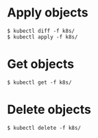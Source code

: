 # Apply objects

```
$ kubectl diff -f k8s/
$ kubectl apply -f k8s/
```

# Get objects

```
$ kubectl get -f k8s/
```

# Delete objects

```
$ kubectl delete -f k8s/
```